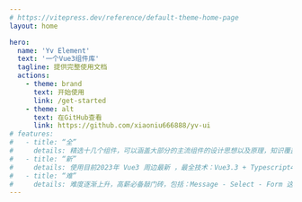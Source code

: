 ```yaml
---
# https://vitepress.dev/reference/default-theme-home-page
layout: home

hero:
  name: 'Yv Element'
  text: '一个Vue3组件库'
  tagline: 提供完整使用文档
  actions:
    - theme: brand
      text: 开始使用
      link: /get-started
    - theme: alt
      text: 在GitHub查看
      link: https://github.com/xiaoniu666888/yv-ui
# features:
#   - title: “全”
#     details: 精选十几个组件，可以涵盖大部分的主流组件的设计思想以及原理，知识覆盖面全。
#   - title: “新”
#     details: 使用目前2023年 Vue3 周边最新 ，最全技术：Vue3.3 + Typescript4， Vite，Vitest， Vitepress，Vue-test-utils2，Rollup, Postcss 一网打尽。
#   - title: “难”
#     details: 难度逐渐上升，高薪必备敲门砖，包括：Message - Select - Form 这种高难度高复杂组件。
---
```

